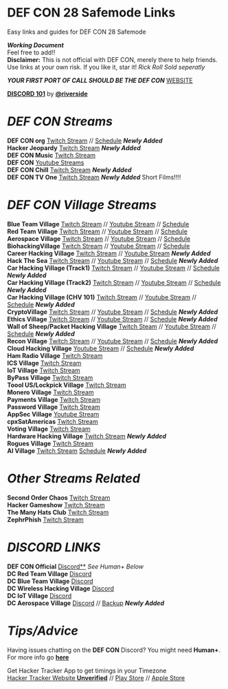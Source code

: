 # DEF CON 28 Safemode Links
Easy links and guides for DEF CON 28 Safemode  

***Working Document***  
Feel free to add!!  
**Disclaimer:** This is not official with DEF CON, merely there to help friends. Use links at your own risk. If you like it, star it! *Rick Roll Sold seperatly*  

***YOUR FIRST PORT OF CALL SHOULD BE THE DEF CON*** [WEBSITE](https://info.defcon.org/)  

**[DISCORD 101](https://github.com/wallofsheep/discord101/blob/master/DC_Discord_101_20200617.pdf)** by **[@riverside](https://twitter.com/wallofsheep)**  


# ***DEF CON Streams***  

**DEF CON org** [Twitch Stream](https://www.twitch.tv/defconorg) // [Schedule](https://info.defcon.org/)  ***Newly Added***  
**Hacker Jeopardy** [Twitch Stream](https://www.twitch.tv/dfiutv) ***Newly Added***    
**DEF CON Music** [Twitch Stream](https://www.twitch.tv/defcon_music)  
**DEF CON** [Youtube Streams](https://www.youtube.com/user/DEFCONConference)   
**DEF CON Chill** [Twitch Stream](https://www.twitch.tv/defcon_chill)  ***Newly Added***  
**DEF CON TV One** [Twitch Stream](https://www.twitch.tv/defcon_dctv_one) ***Newly Added*** Short Films!!!!  


# ***DEF CON Village Streams***  

**Blue Team Village** [Twitch Stream](https://www.twitch.tv/blueteamvillage) // [Youtube Stream](https://www.youtube.com/channel/UCk4dddMFiso_hgt0ViSPNpQ) // [Schedule](https://cfc.blueteamvillage.org/call-for-content-2020/schedule/#2020-08-07)        
**Red Team Village**  [Twitch Stream](https://www.twitch.tv/redteamvillage) // [Youtube Stream](https://www.youtube.com/channel/UC8nq3PX9coMiqgKH6fw-VCQ) // [Schedule](https://redteamvillage.io/schedule.html)  
**Aerospace Village** [Twitch Stream](https://www.twitch.tv/aerospacevillage) // [Youtube Stream](https://www.youtube.com/channel/UC0NxjsvnBmhiCy2P8LHsXpw) // [Schedule](https://aerospacevillage.org/def-con-28-schedule/)    
**BiohackingVillage** [Twitch Stream](https://m.twitch.tv/biohackingvillage/profile) // [Youtube Stream](https://www.youtube.com/channel/UCm1Kas76P64rs2s1LUA6s2Q?sub_confirmation=1) // [Schedule](https://www.villageb.io/speaker-schedule)   
**Career Hacking Village** [Twitch Stream](https://www.twitch.tv/careerhackingvillage) // [Youtube Stream](https://www.youtube.com/channel/UCxF_PpndJEoi4fsrQx6yuQw) ***Newly Added***    
**Hack The Sea** [Twitch Stream](https://www.twitch.tv/hackthesea) // [Youtube Stream](https://www.youtube.com/channel/UC5htD_rPiP8N7v8VQKyJkOQ?view_as=subscriber) // [Schedule](https://hackthesea.org/schedule-2020/) ***Newly Added***  
**Car Hacking Village (Track1)** [Twitch Stream](https://www.twitch.tv/chvtrack001) // [Youtube Stream](https://www.youtube.com/watch?v=VvojAHUej1Q) // [Schedule](https://www.carhackingvillage.com/)  ***Newly Added***  
**Car Hacking Village (Track2)** [Twitch Stream](https://www.twitch.tv/chvtrack002) // [Youtube Stream](https://www.youtube.com/watch?v=5DYhXbWkWoA) // [Schedule](https://www.carhackingvillage.com/)  ***Newly Added***  
**Car Hacking Village (CHV 101)** [Twitch Stream](https://www.twitch.tv/chv101) // [Youtube Stream](https://www.youtube.com/watch?v=N4y_K4GGsLs) // [Schedule](https://www.carhackingvillage.com/)  ***Newly Added***    
**CryptoVillage** [Twitch Stream](https://www.twitch.tv/cryptovillage/) // [Youtube Stream](https://youtube.com/c/CryptoVillage) //  [Schedule](https://cryptovillage.org/dc28/) ***Newly Added***          
**Ethics Village** [Twitch Stream](https://www.twitch.tv/ethicsvillage) // [Youtube Stream](https://www.youtube.com/channel/UCFHR_XHI16-ik8qqtfOSBHw) // [Schedule](http://ethicsvillage.org/#sched) ***Newly Added***  
**Wall of Sheep/Packet Hacking Village** [Twitch Steam](https://www.twitch.tv/wallofsheep) // [Youtube Stream](https://www.youtube.com/wallofsheep) // [Schedule](https://www.wallofsheep.com/pages/dc28) ***Newly Added***  
**Recon Village** [Twitch Stream](https://www.twitch.tv/reconvillage) // [Youtube Stream](https://www.youtube.com/channel/UC0M1k0PpjCXJR2xDEfD6Jlw) // [Schedule](https://www.reconvillage.org/talks.html) ***Newly Added***  
**Cloud Hacking Village** [Youtube Stream](https://www.youtube.com/channel/UCupKln6fqF9tBTweRE6xNDQ) // [Schedule](https://cloud-village.org/) ***Newly Added***  
**Ham Radio Village** [Twitch Stream ](https://www.twitch.tv/HamRadioVillage)    
**ICS Village** [Twitch Stream](https://www.twitch.tv/ics_village)  
**IoT Village** [Twitch Stream](https://www.twitch.tv/iotvillage)  
**ByPass Village** [Twitch Stream](https://www.twitch.tv/bypassvillage/)  
**Toool US/Lockpick Village** [Twitch Stream](https://www.twitch.tv/toool_us)  
**Monero Village** [Twitch Stream](https://www.twitch.tv/monerovillage/)  
**Payments Village** [Twitch Stream](https://www.twitch.tv/paymentvillage)  
**Password Village** [Twitch Stream](https://www.twitch.tv/passwordvillage)  
**AppSec Village** [Youtube Stream](https://www.youtube.com/channel/UCpT8Ll0b9ZLj1DeEQQz7f0A)  
**cpxSatAmericas** [Twitch Stream](https://www.twitch.tv/cpxsatamericas)  
**Voting Village** [Twitch Stream](https://www.twitch.tv/votingvillagedc)   
**Hardware Hacking Village** [Twitch Stream](https://www.twitch.tv/dchhv)  ***Newly Added***  
**Rogues Village** [Twitch Stream](https://www.twitch.tv/roguesvillage)   
**AI Village** [Twitch Stream](https://www.twitch.tv/aivillage) [Schedule](https://aivillage.org/events/2020/8/4/ai-village-def-con-28-safe-mode) ***Newly Added***  




# ***Other Streams Related***  

**Second Order Chaos** [Twitch Stream](https://www.twitch.tv/2ocstream)   
**Hacker Gameshow** [Twitch Stream](https://www.twitch.tv/hackergameshows)  
**The Many Hats Club** [Twitch Stream](https://www.twitch.tv/themanyhatsclub)   
**ZephrPhish** [Twitch Stream](https://www.twitch.tv/zephrphish)  

# ***DISCORD LINKS***  

**DEF CON Official** [Discord**](https://discord.gg/defcon)  *See Human+ Below*  
**DC Red Team Village** [Discord](https://discord.gg/redteamvillage)    
**DC Blue Team Village** [Discord](https://discord.com/invite/blueteamvillage)    
**DC Wireless Hacking Village** [Discord](https://discord.gg/TE55yvh)    
**DC IoT Village** [Discord](https://www.iotvillage.org/discord/)  
**DC Aerospace Village** [Discord](https://discord.gg/gV4EWuk)  // [Backup](https://aerospacevillage.org/defcon-28/) ***Newly Added***  

# ***Tips/Advice***  

Having issues chatting on the **DEF CON** Discord? You might need **Human+**. For more info go **[here](https://defcon.org/html/defcon-safemode/dc-safemode-plus.html)**  

Get Hacker Tracker App to get timings in your Timezone    
[Hacker Tracker Website **Unverified**](https://hackertracker.info/) // [Play Store](https://play.google.com/store/apps/details?id=com.shortstack.hackertracker&hl=en_ZA) // [Apple Store](https://apps.apple.com/us/app/hackertracker/id1021141595) 
 

